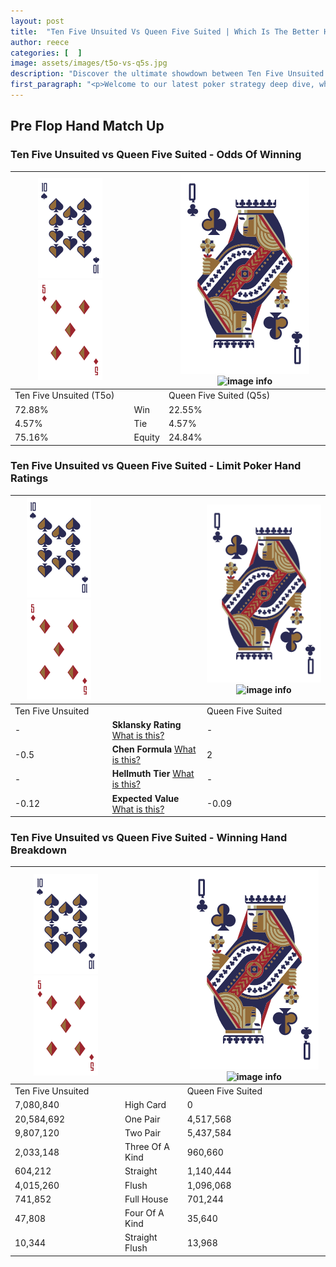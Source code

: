 ```yaml
---
layout: post
title:  "Ten Five Unsuited Vs Queen Five Suited | Which Is The Better Hand In Poker? A Complete Guide"
author: reece
categories: [  ]
image: assets/images/t5o-vs-q5s.jpg
description: "Discover the ultimate showdown between Ten Five Unsuited and Queen Five Suited in poker! Uncover the odds, strategies, and scenarios where one hand triumphs over the other. Get ready to up your poker game with this thrilling analysis."
first_paragraph: "<p>Welcome to our latest poker strategy deep dive, where we're pitting two distinct hands against each other in a high-stakes showdown: Ten Five Unsuited vs Queen Five Suited.</p><p>In the dynamic world of poker, every decision counts, and knowing which hand holds the upper hand is key to your success at the table.</p><p>In this article, we'll dissect these two hands, explore the scenarios where one dominates the other, and equip you with the knowledge to make strategic choices that can tip the odds in your favor.</p><p>Get ready to unravel the intriguing dynamics of these poker hands and elevate your game to new heights.</p>"
---
```




[comment]: # (sp0)

## Pre Flop Hand Match Up

<div class="table hand-ratings" markdown="1"> 



### Ten Five Unsuited vs Queen Five Suited - Odds Of Winning


    
| ![image info](assets/images/hand1/T.png) ![image info](assets/images/hand1/5o.png) |  | ![image info](assets/images/hand2/Q.png) ![image info](assets/images/hand2/5s.png) |
| -------- | -------- | -------- |
| Ten Five Unsuited (T5o) |  | Queen Five Suited (Q5s) |
| 72.88% | Win | 22.55% |
| 4.57% | Tie | 4.57% |
| 75.16% | Equity | 24.84% |




[comment]: # (sp1)



### Ten Five Unsuited vs Queen Five Suited - Limit Poker Hand Ratings


    
| ![image info](assets/images/hand1/T.png) ![image info](assets/images/hand1/5o.png) |  | ![image info](assets/images/hand2/Q.png) ![image info](assets/images/hand2/5s.png) |
| -------- | -------- | -------- |
| Ten Five Unsuited |  | Queen Five Suited |
| - | **Sklansky Rating** [What is this?](/sklansky-rating-explained) | - |
| -0.5 | **Chen Formula** [What is this?](/chen-formula-explained) | 2 |
| - | **Hellmuth Tier** [What is this?](/Hellmuth-tier-explained) | - |
| -0.12 | **Expected Value** [What is this?](/expected-value-explained) | -0.09 |




[comment]: # (sp2)



### Ten Five Unsuited vs Queen Five Suited - Winning Hand Breakdown


    
| ![image info](assets/images/hand1/T.png) ![image info](assets/images/hand1/5o.png) |  | ![image info](assets/images/hand2/Q.png) ![image info](assets/images/hand2/5s.png) |
| -------- | -------- | -------- |
| Ten Five Unsuited |  | Queen Five Suited |
| 7,080,840 | High Card | 0 |
| 20,584,692 | One Pair | 4,517,568 |
| 9,807,120 | Two Pair | 5,437,584 |
| 2,033,148 | Three Of A Kind | 960,660 |
| 604,212 | Straight | 1,140,444 |
| 4,015,260 | Flush | 1,096,068 |
| 741,852 | Full House | 701,244 |
| 47,808 | Four Of A Kind | 35,640 |
| 10,344 | Straight Flush | 13,968 |




[comment]: # (sp3)



</div>

[comment]: # (sp4)



[comment]: # (sp5)

